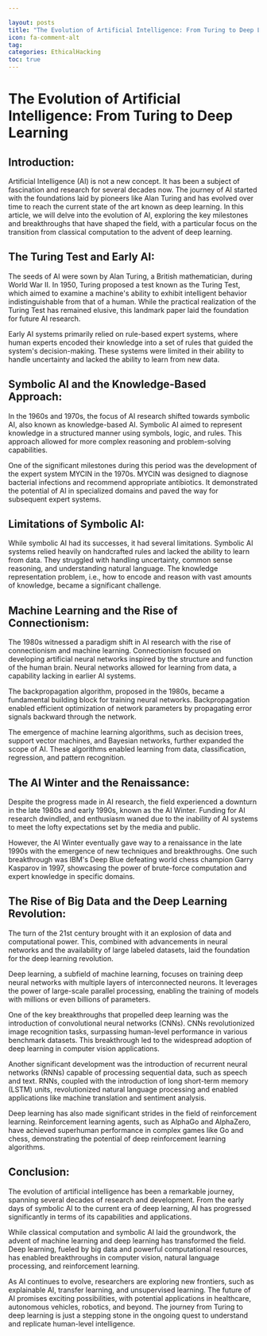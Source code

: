 ```yaml
---

layout: posts
title: "The Evolution of Artificial Intelligence: From Turing to Deep Learning"
icon: fa-comment-alt
tag:
categories: EthicalHacking
toc: true
---
```




# The Evolution of Artificial Intelligence: From Turing to Deep Learning

## Introduction:

Artificial Intelligence (AI) is not a new concept. It has been a subject of fascination and research for several decades now. The journey of AI started with the foundations laid by pioneers like Alan Turing and has evolved over time to reach the current state of the art known as deep learning. In this article, we will delve into the evolution of AI, exploring the key milestones and breakthroughs that have shaped the field, with a particular focus on the transition from classical computation to the advent of deep learning.

## The Turing Test and Early AI:

The seeds of AI were sown by Alan Turing, a British mathematician, during World War II. In 1950, Turing proposed a test known as the Turing Test, which aimed to examine a machine's ability to exhibit intelligent behavior indistinguishable from that of a human. While the practical realization of the Turing Test has remained elusive, this landmark paper laid the foundation for future AI research.

Early AI systems primarily relied on rule-based expert systems, where human experts encoded their knowledge into a set of rules that guided the system's decision-making. These systems were limited in their ability to handle uncertainty and lacked the ability to learn from new data.

## Symbolic AI and the Knowledge-Based Approach:

In the 1960s and 1970s, the focus of AI research shifted towards symbolic AI, also known as knowledge-based AI. Symbolic AI aimed to represent knowledge in a structured manner using symbols, logic, and rules. This approach allowed for more complex reasoning and problem-solving capabilities.

One of the significant milestones during this period was the development of the expert system MYCIN in the 1970s. MYCIN was designed to diagnose bacterial infections and recommend appropriate antibiotics. It demonstrated the potential of AI in specialized domains and paved the way for subsequent expert systems.

## Limitations of Symbolic AI:

While symbolic AI had its successes, it had several limitations. Symbolic AI systems relied heavily on handcrafted rules and lacked the ability to learn from data. They struggled with handling uncertainty, common sense reasoning, and understanding natural language. The knowledge representation problem, i.e., how to encode and reason with vast amounts of knowledge, became a significant challenge.

## Machine Learning and the Rise of Connectionism:

The 1980s witnessed a paradigm shift in AI research with the rise of connectionism and machine learning. Connectionism focused on developing artificial neural networks inspired by the structure and function of the human brain. Neural networks allowed for learning from data, a capability lacking in earlier AI systems.

The backpropagation algorithm, proposed in the 1980s, became a fundamental building block for training neural networks. Backpropagation enabled efficient optimization of network parameters by propagating error signals backward through the network.

The emergence of machine learning algorithms, such as decision trees, support vector machines, and Bayesian networks, further expanded the scope of AI. These algorithms enabled learning from data, classification, regression, and pattern recognition.

## The AI Winter and the Renaissance:

Despite the progress made in AI research, the field experienced a downturn in the late 1980s and early 1990s, known as the AI Winter. Funding for AI research dwindled, and enthusiasm waned due to the inability of AI systems to meet the lofty expectations set by the media and public.

However, the AI Winter eventually gave way to a renaissance in the late 1990s with the emergence of new techniques and breakthroughs. One such breakthrough was IBM's Deep Blue defeating world chess champion Garry Kasparov in 1997, showcasing the power of brute-force computation and expert knowledge in specific domains.

## The Rise of Big Data and the Deep Learning Revolution:

The turn of the 21st century brought with it an explosion of data and computational power. This, combined with advancements in neural networks and the availability of large labeled datasets, laid the foundation for the deep learning revolution.

Deep learning, a subfield of machine learning, focuses on training deep neural networks with multiple layers of interconnected neurons. It leverages the power of large-scale parallel processing, enabling the training of models with millions or even billions of parameters.

One of the key breakthroughs that propelled deep learning was the introduction of convolutional neural networks (CNNs). CNNs revolutionized image recognition tasks, surpassing human-level performance in various benchmark datasets. This breakthrough led to the widespread adoption of deep learning in computer vision applications.

Another significant development was the introduction of recurrent neural networks (RNNs) capable of processing sequential data, such as speech and text. RNNs, coupled with the introduction of long short-term memory (LSTM) units, revolutionized natural language processing and enabled applications like machine translation and sentiment analysis.

Deep learning has also made significant strides in the field of reinforcement learning. Reinforcement learning agents, such as AlphaGo and AlphaZero, have achieved superhuman performance in complex games like Go and chess, demonstrating the potential of deep reinforcement learning algorithms.

## Conclusion:

The evolution of artificial intelligence has been a remarkable journey, spanning several decades of research and development. From the early days of symbolic AI to the current era of deep learning, AI has progressed significantly in terms of its capabilities and applications.

While classical computation and symbolic AI laid the groundwork, the advent of machine learning and deep learning has transformed the field. Deep learning, fueled by big data and powerful computational resources, has enabled breakthroughs in computer vision, natural language processing, and reinforcement learning.

As AI continues to evolve, researchers are exploring new frontiers, such as explainable AI, transfer learning, and unsupervised learning. The future of AI promises exciting possibilities, with potential applications in healthcare, autonomous vehicles, robotics, and beyond. The journey from Turing to deep learning is just a stepping stone in the ongoing quest to understand and replicate human-level intelligence.